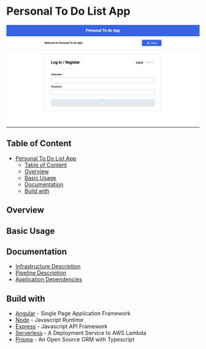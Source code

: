 # Personal To Do List App

![App preview](docs/assets/app-priview.png)

---

## Table of Content

- [Personal To Do List App](#personal-to-do-list-app)
  - [Table of Content](#table-of-content)
  - [Overview](#overview)
  - [Basic Usage](#basic-usage)
  - [Documentation](#documentation)
  - [Build with](#build-with)

## Overview

## Basic Usage

## Documentation

- [Infrastructure Description](docs/Infrastructure_description.md)
- [Pipeline Description](docs/Pipeline_description.md)
- [Application Dependencies](docs/Application_dependencies.md)

## Build with

- [Angular](https://angular.io/) - Single Page Application Framework
- [Node](https://nodejs.org) - Javascript Runtime
- [Express](https://expressjs.com/) - Javascript API Framework
- [Serverless](https://www.serverless.com/) - A Deployment Service to AWS Lambda
- [Prisma](https://www.prisma.io/) - An Open Source ORM with Typescript

